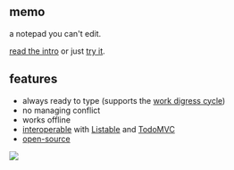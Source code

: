 <script>
import { onMount } from 'svelte';
import { dev } from '$app/environment';

let gazetteContainer, feedboxContainer, bannerContainer;

onMount(() => {
	if (dev) {
		return
	}

  gazetteContainer = window.gazette.loadElement(gazetteContainer);
  feedboxContainer = window.feedbox._loadROCO(feedboxContainer);
  
  (async function() {
  	window.OLSKBanner._configureElement(bannerContainer, await window.OLSKBanner.OLSKBannerInfoObject())
  })();
});
</script>

<article>

# memo

a notepad you can't edit.

[read the intro](https://rosano.ca/blog/introducing-memo/) or just [try it](/jot/).

## features

- always ready to type (supports the [work digress cycle](https://rosano.ca/blog/work-then-dont/))
- no managing conflict
- works offline
- [interoperable](https://todos-interop.0data.app) with [Listable](https://listable.5apps.com) and [TodoMVC](https://todomvc.0data.app)
- [open-source](https://github.com/rosano/memo)

<div bind:this={ gazetteContainer }></div>

<div bind:this={ feedboxContainer }></div>

</article>

<a class="root-link" href="https://rosano.ca" title="Visit rosano.ca">
	<img role="presentation" src="https://static.rosano.ca/rcreativ/identity.svg">
</a>

<div bind:this={ bannerContainer }></div>

